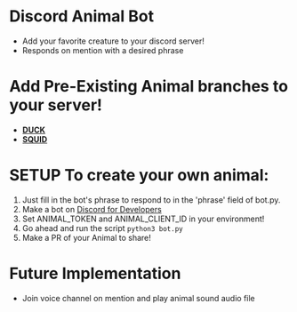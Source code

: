 # Discord Animal Bot

- Add your favorite creature to your discord server! 
- Responds on mention with a desired phrase

# Add Pre-Existing Animal branches to your server!

- **[DUCK](https://discord.com/api/oauth2/authorize?client_id=698323179739021353&permissions=0&scope=bot)**  
- **[SQUID](https://discord.com/api/oauth2/authorize?client_id=707793277491085353&permissions=0&scope=bot)**  

# SETUP To create your own animal:
1. Just fill in the bot's phrase to respond to in the 'phrase' field of bot.py.
2. Make a bot on [Discord for Developers](https://discord.com/developers/applications)
3. Set ANIMAL_TOKEN and ANIMAL_CLIENT_ID in your environment! 
4. Go ahead and run the script `python3 bot.py`
5. Make a PR of your Animal to share!

# Future Implementation

- Join voice channel on mention and play animal sound audio file
